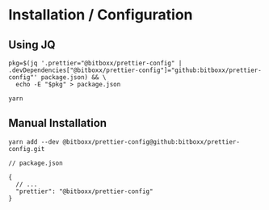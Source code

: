 # Installation / Configuration

## Using JQ

```
pkg=$(jq '.prettier="@bitboxx/prettier-config" | .devDependencies["@bitboxx/prettier-config"]="github:bitboxx/prettier-config"' package.json) && \
  echo -E "$pkg" > package.json

yarn
```

## Manual Installation

```
yarn add --dev @bitboxx/prettier-config@github:bitboxx/prettier-config.git
```

```
// package.json

{
  // ...
  "prettier": "@bitboxx/prettier-config"
}
```
